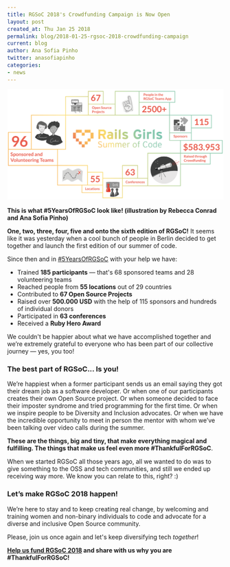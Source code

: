 ```yaml
---
title: RGSoC 2018's Crowdfunding Campaign is Now Open
layout: post
created_at: Thu Jan 25 2018
permalink: blog/2018-01-25-rgsoc-2018-crowdfunding-campaign
current: blog
author: Ana Sofia Pinho
twitter: anasofiapinho
categories:
- news
---
```


![This is what #5YearsOfRGSoC look like! (illustration by Rebecca Conrad and Ana Sofia Pinho)](/img/blog/2018/2018-01-25-rgsoc-2018-crowdfunding-campaign-19.png)
<div class="image-credits"><b>This is what #5YearsOfRGSoC look like! (illustration by Rebecca Conrad and Ana Sofia Pinho)</b></div>

**One, two, three, four, five and onto the sixth edition of RGSoC!** It seems like it was yesterday when a cool bunch of people in Berlin decided to get together and launch the first edition of our summer of code.

Since then and in [#5YearsOfRGSoC](https://railsgirlssummerofcode.org/blog/2017-02-16-anniversary-campaign) with your help we have:

 - Trained **185 participants** — that's 68 sponsored teams and 28 volunteering teams   
 - Reached people from **55 locations** out of 29 countries
 - Contributed to **67 Open Source Projects**
 - Raised over **500.000 USD** with the help of 115 sponsors and hundreds of individual donors
 - Participated in **63 conferences**
 - Received a **Ruby Hero Award**

We couldn't be happier about what we have accomplished together and we’re extremely grateful to everyone who has been part of our collective journey — yes, you too!

### The best part of RGSoC... Is you!

We’re happiest when a former participant sends us an email saying they got their dream job as a software developer. Or when one of our participants creates their own Open Source project. Or when someone decided to face their imposter syndrome and tried programming for the first time. Or when we inspire people to be Diversity and Inclusion advocates. Or when we have the incredible opportunity to meet in person the mentor with whom we’ve been talking over video calls during the summer.

**These are the things, big and tiny, that make everything magical and fulfilling. The things that make us feel even more #ThankfulForRGSoC**. 

When we started RGSoC all those years ago, all we wanted to do was to give something to the OSS and tech communities, and still we ended up receiving way more. We know you can relate to this, right? :)

### Let’s make RGSoC 2018 happen!

We’re here to stay and to keep creating real change, by welcoming and training women and non-binary individuals to code and advocate for a diverse and inclusive Open Source community.

Please, join us once again and let's keep diversifying tech *together*!

**[Help us fund RGSoC 2018](https://railsgirlssummerofcode.org/campaign/) and share with us why you are #ThankfulForRGSoC!**


